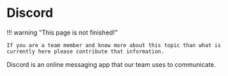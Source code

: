 # Discord

!!! warning "This page is not finished!"

    If you are a team member and know more about this topic than what is currently here please contribute that information.

Discord is an online messaging app that our team uses to communicate.
